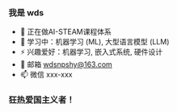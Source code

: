 ### 我是 wds

- 🔭 正在做AI-STEAM课程体系
- 🌱 学习中：机器学习 (ML), 大型语言模型 (LLM)
- ⚡  兴趣爱好：机器学习, 嵌入式系统, 硬件设计
- 💬 邮箱 wdsnpshy@163.com
- 📫 微信 xxx-xxx




### 狂热爱国主义者！

